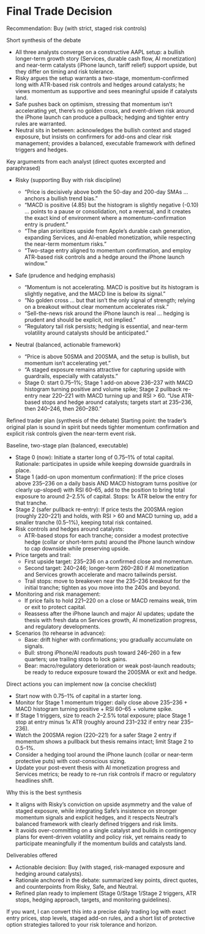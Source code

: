 # Final Trade Decision

Recommendation: Buy (with strict, staged risk controls)

Short synthesis of the debate
- All three analysts converge on a constructive AAPL setup: a bullish longer-term growth story (Services, durable cash flow, AI monetization) and near-term catalysts (iPhone launch, tariff relief) support upside, but they differ on timing and risk tolerance.
- Risky argues the setup warrants a two-stage, momentum-confirmed long with ATR-based risk controls and hedges around catalysts; he views momentum as supportive and sees meaningful upside if catalysts land.
- Safe pushes back on optimism, stressing that momentum isn’t accelerating yet, there’s no golden cross, and event-driven risk around the iPhone launch can produce a pullback; hedging and tighter entry rules are warranted.
- Neutral sits in between: acknowledges the bullish context and staged exposure, but insists on confirmers for add-ons and clear risk management; provides a balanced, executable framework with defined triggers and hedges.

Key arguments from each analyst (direct quotes excerpted and paraphrased)
- Risky (supporting Buy with risk discipline)
  - “Price is decisively above both the 50-day and 200-day SMAs … anchors a bullish trend bias.”
  - “MACD is positive (4.85) but the histogram is slightly negative (-0.10) … points to a pause or consolidation, not a reversal, and it creates the exact kind of environment where a momentum-confirmation entry is prudent.”
  - “The plan prioritizes upside from Apple’s durable cash generation, expanding Services, and AI-enabled monetization, while respecting the near-term momentum risks.”
  - “Two-stage entry aligned to momentum confirmation, and employ ATR-based risk controls and a hedge around the iPhone launch window.”

- Safe (prudence and hedging emphasis)
  - “Momentum is not accelerating. MACD is positive but its histogram is slightly negative, and the MACD line is below its signal.”
  - “No golden cross … but that isn’t the only signal of strength; relying on a breakout without clear momentum accelerates risk.”
  - “Sell-the-news risk around the iPhone launch is real … hedging is prudent and should be explicit, not implied.”
  - “Regulatory tail risk persists; hedging is essential, and near-term volatility around catalysts should be anticipated.”

- Neutral (balanced, actionable framework)
  - “Price is above 50SMA and 200SMA, and the setup is bullish, but momentum isn’t accelerating yet.”
  - “A staged exposure remains attractive for capturing upside with guardrails, especially with catalysts.”
  - Stage 0: start 0.75–1%; Stage 1 add-on above 236–237 with MACD histogram turning positive and volume spike; Stage 2 pullback re-entry near 220–221 with MACD turning up and RSI > 60.
  “Use ATR-based stops and hedge around catalysts; targets start at 235–236, then 240–246, then 260–280.”

Refined trader plan (synthesis of the debate)
Starting point: the trader’s original plan is sound in spirit but needs tighter momentum confirmation and explicit risk controls given the near-term event risk.

Baseline, two-stage plan (balanced, executable)
- Stage 0 (now): Initiate a starter long of 0.75–1% of total capital. Rationale: participates in upside while keeping downside guardrails in place.
- Stage 1 (add-on upon momentum confirmation): If the price closes above 235–236 on a daily basis AND MACD histogram turns positive (or clearly up-sloped) with RSI 60–65, add to the position to bring total exposure to around 2–2.5% of capital. Stops: 1x ATR below the entry for that tranche.
- Stage 2 (safer pullback re-entry): If price tests the 200SMA region (roughly 220–221) and holds, with RSI > 60 and MACD turning up, add a smaller tranche (0.5–1%), keeping total risk contained.
- Risk controls and hedges around catalysts:
  - ATR-based stops for each tranche; consider a modest protective hedge (collar or short-term puts) around the iPhone launch window to cap downside while preserving upside.
- Price targets and trail:
  - First upside target: 235–236 on a confirmed close and momentum.
  - Second target: 240–246; longer-term 260–280 if AI monetization and Services growth accelerate and macro tailwinds persist.
  - Trail stops: move to breakeven near the 235–236 breakout for the initial tranche; tighten as you move into the 240s and beyond.
- Monitoring and risk management:
  - If price fails to hold 221–220 on a close or MACD remains weak, trim or exit to protect capital.
  - Reassess after the iPhone launch and major AI updates; update the thesis with fresh data on Services growth, AI monetization progress, and regulatory developments.
- Scenarios (to rehearse in advance):
  - Base: drift higher with confirmations; you gradually accumulate on signals.
  - Bull: strong iPhone/AI readouts push toward 246–260 in a few quarters; use trailing stops to lock gains.
  - Bear: macro/regulatory deterioration or weak post-launch readouts; be ready to reduce exposure toward the 200SMA or exit and hedge.

Direct actions you can implement now (a concise checklist)
- Start now with 0.75–1% of capital in a starter long.
- Monitor for Stage 1 momentum trigger: daily close above 235–236 + MACD histogram turning positive + RSI 60–65 + volume spike.
- If Stage 1 triggers, size to reach 2–2.5% total exposure; place Stage 1 stop at entry minus 1x ATR (roughly around 231–232 if entry near 235–236).
- Watch the 200SMA region (220–221) for a safer Stage 2 entry if momentum shows a pullback but thesis remains intact; limit Stage 2 to 0.5–1%.
- Consider a hedging tool around the iPhone launch (collar or near-term protective puts) with cost-conscious sizing.
- Update your post-event thesis with AI monetization progress and Services metrics; be ready to re-run risk controls if macro or regulatory headlines shift.

Why this is the best synthesis
- It aligns with Risky’s conviction on upside asymmetry and the value of staged exposure, while integrating Safe’s insistence on stronger momentum signals and explicit hedges, and it respects Neutral’s balanced framework with clearly defined triggers and risk limits.
- It avoids over-committing on a single catalyst and builds in contingency plans for event-driven volatility and policy risk, yet remains ready to participate meaningfully if the momentum builds and catalysts land.

Deliverables offered
- Actionable decision: Buy (with staged, risk-managed exposure and hedging around catalysts).
- Rationale anchored in the debate: summarized key points, direct quotes, and counterpoints from Risky, Safe, and Neutral.
- Refined plan ready to implement (Stage 0/Stage 1/Stage 2 triggers, ATR stops, hedging approach, targets, and monitoring guidelines).

If you want, I can convert this into a precise daily trading log with exact entry prices, stop levels, staged add-on rules, and a short list of protective option strategies tailored to your risk tolerance and horizon.
